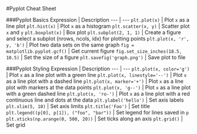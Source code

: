 #Pyplot Cheat Sheet

###Pyplot Basics
Expression | Description
---  | ---
`plt.plot(x)` | Plot `x` as a line plot
`plt.hist(x)` | Plot `x` as a histogram
`plt.scatter(x, y)` | Scatter plot `x` and `y`
`plt.boxplot(x)` | Box plot
`plt.subplot(2, 1, 1)` | Create a figure and select a subplot (nrows, ncols, idx) for plotting points
`plt.plot(x, 'r', y, 'b')` | Plot two data sets on the same graph
`fig = matplotlib.pyplot.gcf()` | Get current figure
`fig.set_size_inches(18.5, 10.5)` | Set the size of a figure
`plt.savefig('graph.png')` | Save plot to file

###Pyplot Styling
Expression | Description
---  | ---
`plt.plot(x, color='g')` | Plot `x` as a line plot with a green line
`plt.plot(x, linestyle='--')` | Plot `x` as a line plot with a dashed line
`plt.plot(x, marker='+')` | Plot `x` as a line plot with markers at the data points
`plt.plot(x, 'g--')` | Plot `x` as a line plot with a green dashed line
`plt.plot(x, 'ro-')` | Plot `x` as a line plot with a red continuous line and dots at the data
`plt.ylabel('hello')` | Set axis labels
`plt.xlim(5, 10)` | Set axis limits
`plt.title('Foo')` | Set title
`plt.legend((p[0], p[1]), ("foo", "bar"))` | Set legend for lines saved in `p`
`plt.xticks(np.arange(0, 500, 20))` | Set ticks along an axis
`plt.grid()` | Set grid